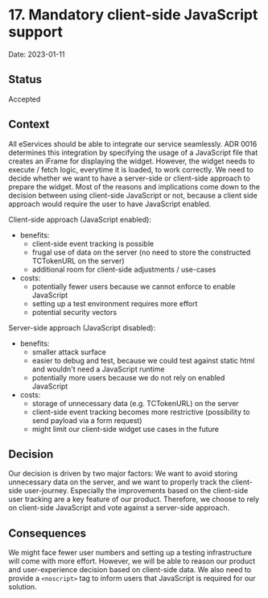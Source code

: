 # 17. Mandatory client-side JavaScript support

Date: 2023-01-11

## Status

Accepted

## Context

All eServices should be able to integrate our service seamlessly.
ADR 0016 determines this integration by specifying the usage of a JavaScript file that creates an iFrame for displaying the widget.
However, the widget needs to execute / fetch logic, everytime it is loaded, to work correctly.
We need to decide whether we want to have a server-side or client-side approach to prepare the widget.
Most of the reasons and implications come down to the decision between using client-side JavaScript or not, because a client side approach would require the user to have JavaScript enabled.

Client-side approach (JavaScript enabled):

- benefits:
  - client-side event tracking is possible
  - frugal use of data on the server (no need to store the constructed TCTokenURL on the server)
  - additional room for client-side adjustments / use-cases
- costs:
  - potentially fewer users because we cannot enforce to enable JavaScript
  - setting up a test environment requires more effort
  - potential security vectors

Server-side approach (JavaScript disabled):

- benefits:
  - smaller attack surface
  - easier to debug and test, because we could test against static html and wouldn't need a JavaScript runtime
  - potentially more users because we do not rely on enabled JavaScript
- costs:
  - storage of unnecessary data (e.g. TCTokenURL) on the server
  - client-side event tracking becomes more restrictive (possibility to send payload via a form request)
  - might limit our client-side widget use cases in the future

## Decision

Our decision is driven by two major factors: We want to avoid storing unnecessary data on the server, and we want to properly track the client-side user-journey.
Especially the improvements based on the client-side user tracking are a key feature of our product. Therefore, we choose to rely on client-side JavaScript and vote against a server-side approach.

## Consequences

We might face fewer user numbers and setting up a testing infrastructure will come with more effort.
However, we will be able to reason our product and user-experience decision based on client-side data.
We also need to provide a `<noscript>` tag to inform users that JavaScript is required for our solution.
